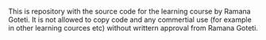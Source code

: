 This is repository with the source code for the learning course by Ramana Goteti. It is not allowed to copy code and any commertial use (for example in other learning cources etc) without writtern approval from Ramana Goteti.

